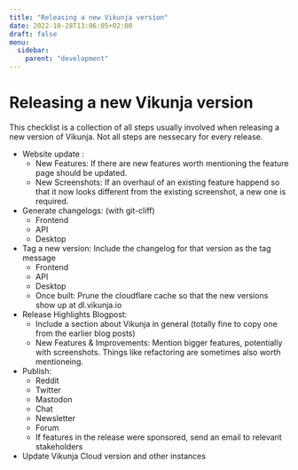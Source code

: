```yaml
---
title: "Releasing a new Vikunja version"
date: 2022-10-28T13:06:05+02:00
draft: false
menu:
  sidebar:
    parent: "development"
---
```


# Releasing a new Vikunja version

This checklist is a collection of all steps usually involved when releasing a new version of Vikunja.
Not all steps are nessecary for every release.

* Website update :
	* New Features: If there are new features worth mentioning the feature page should be updated.
	* New Screenshots: If an overhaul of an existing feature happend so that it now looks different from the existing screenshot, a new one is required.
* Generate changelogs: (with git-cliff)
	* Frontend
	* API
	* Desktop
* Tag a new version: Include the changelog for that version as the tag message
	* Frontend
	* API
	* Desktop
	* Once built: Prune the cloudflare cache so that the new versions show up at dl.vikunja.io
* Release Highlights Blogpost:
	* Include a section about Vikunja in general (totally fine to copy one from the earlier blog posts)
	* New Features & Improvements: Mention bigger features, potentially with screenshots. Things like refactoring are sometimes also worth mentioneing.
* Publish:
	* Reddit
	* Twitter
	* Mastodon
	* Chat
	* Newsletter
	* Forum
	* If features in the release were sponsored, send an email to relevant stakeholders
* Update Vikunja Cloud version and other instances


